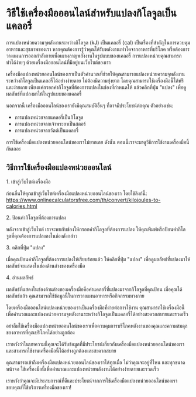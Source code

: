 วิธีใช้เครื่องมือออนไลน์สำหรับแปลงกิโลจูลเป็นแคลอรี่
====================================================

การแปลงหน่วยความจุพลังงานระหว่างกิโลจูล (kJ) เป็นแคลอรี่ (cal) เป็นเรื่องที่สำคัญในการควบคุมอาหารและสุขภาพของเรา หากคุณต้องการรู้ว่าคุณได้รับพลังงานเท่าใดจากอาหารที่บริโภค หรือต้องการวางแผนการออกกำลังกายเพื่อเผาผลาญพลังงานในรูปแบบของแคลอรี่ การแปลงหน่วยคุณสามารถทำได้ง่ายๆ ด้วยเครื่องมือออนไลน์ที่มีอยู่บนเว็บไซต์ของเรา

เครื่องมือแปลงหน่วยออนไลน์ของเราเป็นตัวคำนวณที่ช่วยให้คุณสามารถแปลงหน่วยความจุพลังงานระหว่างกิโลจูลเป็นแคลอรี่ได้อย่างง่ายดาย ไม่ต้องมีความยุ่งยาก โดยคุณสามารถใช้เครื่องมือนี้ได้ฟรีและง่ายดาย เพียงแค่กรอกค่ากิโลจูลที่ต้องการแปลงในช่องที่กำหนดให้ แล้วคลิกที่ปุ่ม "แปลง" เพื่อดูผลลัพธ์ที่แปลงมาให้ในรูปแบบของแคลอรี่

นอกจากนี้ เครื่องมือออนไลน์ของเรายังมีคุณสมบัติอื่นๆ ที่อาจมีประโยชน์ต่อคุณ ตัวอย่างเช่น:

- การแปลงหน่วยจากแคลอรี่เป็นกิโลจูล
- การแปลงหน่วยจากเจ้าพระยาเป็นสตอร์
- การแปลงหน่วยจากวัตต์เป็นแคลอรี่

การใช้เครื่องมือแปลงหน่วยออนไลน์ของเราไม่ยากเลย ดังนั้น ตอนนี้เราจะมาดูวิธีการใช้งานเครื่องมือนี้กันเถอะ

วิธีการใช้เครื่องมือแปลงหน่วยออนไลน์
------------------------------------

1\. เข้าสู่เว็บไซต์เครื่องมือ

ก่อนอื่นให้คุณเข้าสู่เว็บไซต์เครื่องมือแปลงหน่วยออนไลน์ของเรา โดยใช้ลิงก์นี้: <https://www.onlinecalculatorsfree.com/th/convert/kilojoules-to-calories.html>

2\. ป้อนค่ากิโลจูลที่ต้องการแปลง

หลังจากเข้าสู่เว็บไซต์ เราจะพบกับช่องให้กรอกค่ากิโลจูลที่ต้องการแปลง ให้คุณพิมพ์หรือป้อนค่ากิโลจูลที่คุณต้องการแปลงลงในช่องดังกล่าว

3\. คลิกที่ปุ่ม "แปลง"

เมื่อคุณป้อนค่ากิโลจูลที่ต้องการแปลงให้เรียบร้อยแล้ว ให้คลิกที่ปุ่ม "แปลง" เพื่อดูผลลัพธ์ที่แปลงมาให้ ผลลัพธ์จะแสดงในช่องด้านล่างของเครื่องมือ

4\. อ่านผลลัพธ์

ผลลัพธ์ที่แสดงในช่องด้านล่างของเครื่องมือคือค่าแคลอรี่ที่แปลงมาจากกิโลจูลที่คุณป้อน เมื่อคุณได้ผลลัพธ์แล้ว คุณสามารถใช้ข้อมูลนี้ในการวางแผนอาหารหรือกิจกรรมทางกาย

โดยเครื่องมือออนไลน์แปลงหน่วยของเราเป็นเครื่องมือที่ง่ายต่อการใช้งาน คุณสามารถใช้เครื่องมือนี้เพื่อคำนวณและแปลงหน่วยความจุพลังงานระหว่างกิโลจูลเป็นแคลอรี่ได้อย่างสะดวกสบายและรวดเร็ว

อย่าลืมใช้เครื่องมือแปลงหน่วยออนไลน์ของเราเพื่อควบคุมการบริโภคพลังงานของคุณและความสมดุลของอาหารที่คุณบริโภคได้อย่างถูกต้อง

เราหวังว่าในบทความนี้คุณจะได้รับข้อมูลที่มีประโยชน์เกี่ยวกับเครื่องมือแปลงหน่วยออนไลน์ของเรา และสามารถใช้งานเครื่องมือนี้ได้อย่างถูกต้องและสะดวกสบาย

คุณสามารถเข้าถึงเครื่องมือแปลงหน่วยออนไลน์ของเราได้ทุกเมื่อ ไม่ว่าคุณจะอยู่ที่ไหน และทุกขนาดหน้าจอ ใช้เครื่องมือนี้เพื่อคำนวณและแปลงหน่วยพลังงานได้อย่างง่ายดายและรวดเร็ว

เราหวังว่าคุณจะมีประสบการณ์ที่ดีและประโยชน์จากการใช้เครื่องมือแปลงหน่วยออนไลน์ของเรา ขอบคุณที่ใช้บริการเครื่องมือของเรา!